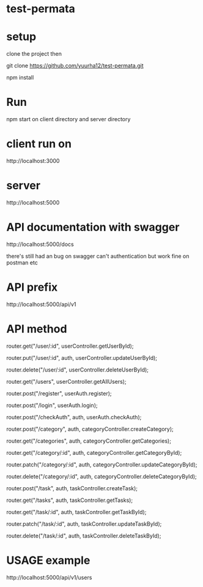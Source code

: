 # test-permata

# setup
clone the project then 

git clone https://github.com/yuurha12/test-permata.git 

npm install

# Run
npm start on client directory and server directory

# client run on 
http://localhost:3000

# server
http://localhost:5000

# API documentation with swagger
http://localhost:5000/docs

there's still had an bug on swagger can't authentication
but work fine on postman etc

# API prefix
http://localhost:5000/api/v1

# API method
router.get("/user/:id", userController.getUserById);

router.put("/user/:id", auth, userController.updateUserById);

router.delete("/user/:id", userController.deleteUserById);

router.get("/users", userController.getAllUsers);

router.post("/register", userAuth.register);

router.post("/login", userAuth.login);

router.post("/checkAuth", auth, userAuth.checkAuth);

router.post("/category", auth, categoryController.createCategory);

router.get("/categories", auth, categoryController.getCategories);

router.get("/category/:id", auth, categoryController.getCategoryById);

router.patch("/category/:id", auth, categoryController.updateCategoryById);

router.delete("/category/:id", auth, categoryController.deleteCategoryById);

router.post("/task", auth, taskController.createTask);

router.get("/tasks", auth, taskController.getTasks);

router.get("/task/:id", auth, taskController.getTaskById);

router.patch("/task/:id", auth, taskController.updateTaskById);

router.delete("/task/:id", auth, taskController.deleteTaskById);

# USAGE example
http://localhost:5000/api/v1/users
